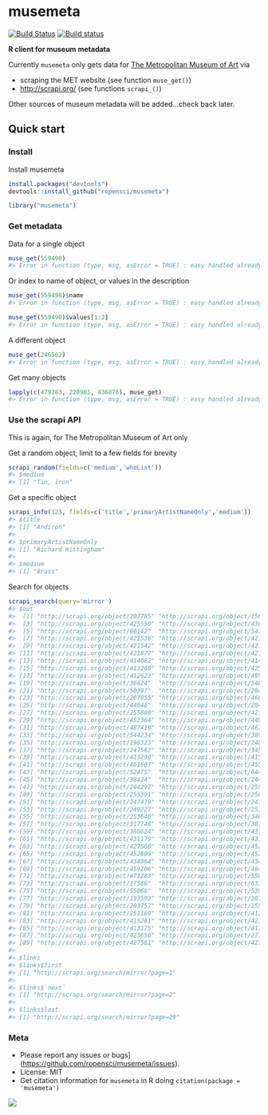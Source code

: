 musemeta
=======



[![Build Status](https://api.travis-ci.org/ropensci/musemeta.png)](https://travis-ci.org/ropensci/musemeta)
[![Build status](https://ci.appveyor.com/api/projects/status/y3tefs9xb6pmql36/branch/master?svg=true)](https://ci.appveyor.com/project/sckott/musemeta/branch/master)

**R client for museum metadata**

Currently `musemeta` only gets data for [The Metropolitan Museum of Art](http://www.metmuseum.org/) via 

* scraping the MET website (see function `muse_get()`)
* http://scrapi.org/ (see functions `scrapi_()`)

Other sources of museum metadata will be added...check back later.

## Quick start

### Install

Install musemeta


```r
install.packages("devtools")
devtools::install_github("ropensci/musemeta")
```


```r
library("musemeta")
```

### Get metadata

Data for a single object


```r
muse_get(559490)
#> Error in function (type, msg, asError = TRUE) : easy handled already used in multi handle
```

Or index to name of object, or values in the description


```r
muse_get(559490)$name
#> Error in function (type, msg, asError = TRUE) : easy handled already used in multi handle
```


```r
muse_get(559490)$values[1:2]
#> Error in function (type, msg, asError = TRUE) : easy handled already used in multi handle
```

A different object


```r
muse_get(246562)
#> Error in function (type, msg, asError = TRUE) : easy handled already used in multi handle
```

Get many objects


```r
lapply(c(479283, 228901, 436876), muse_get)
#> Error in function (type, msg, asError = TRUE) : easy handled already used in multi handle
```


### Use the scrapi API

This is again, for The Metropolitan Museum of Art only 

Get a random object, limit to a few fields for brevity


```r
scrapi_random(fields=c('medium','whoList'))
#> $medium
#> [1] "Tin, iron"
```

Get a specific object


```r
scrapi_info(123, fields=c('title','primaryArtistNameOnly','medium'))
#> $title
#> [1] "Andiron"
#> 
#> $primaryArtistNameOnly
#> [1] "Richard Wittingham"
#> 
#> $medium
#> [1] "Brass"
```

Search for objects


```r
scrapi_search(query='mirror')
#> $out
#>  [1] "http://scrapi.org/object/207785" "http://scrapi.org/object/156225"
#>  [3] "http://scrapi.org/object/425550" "http://scrapi.org/object/436839"
#>  [5] "http://scrapi.org/object/60142"  "http://scrapi.org/object/54118" 
#>  [7] "http://scrapi.org/object/421538" "http://scrapi.org/object/421541"
#>  [9] "http://scrapi.org/object/421542" "http://scrapi.org/object/421543"
#> [11] "http://scrapi.org/object/421877" "http://scrapi.org/object/421892"
#> [13] "http://scrapi.org/object/414082" "http://scrapi.org/object/414085"
#> [15] "http://scrapi.org/object/413260" "http://scrapi.org/object/425547"
#> [17] "http://scrapi.org/object/412623" "http://scrapi.org/object/49591" 
#> [19] "http://scrapi.org/object/36624"  "http://scrapi.org/object/54864" 
#> [21] "http://scrapi.org/object/50397"  "http://scrapi.org/object/284630"
#> [23] "http://scrapi.org/object/267055" "http://scrapi.org/object/468197"
#> [25] "http://scrapi.org/object/44848"  "http://scrapi.org/object/284629"
#> [27] "http://scrapi.org/object/255880" "http://scrapi.org/object/427562"
#> [29] "http://scrapi.org/object/452364" "http://scrapi.org/object/449949"
#> [31] "http://scrapi.org/object/487410" "http://scrapi.org/object/467733"
#> [33] "http://scrapi.org/object/544234" "http://scrapi.org/object/38968" 
#> [35] "http://scrapi.org/object/198323" "http://scrapi.org/object/248153"
#> [37] "http://scrapi.org/object/247562" "http://scrapi.org/object/345749"
#> [39] "http://scrapi.org/object/415290" "http://scrapi.org/object/415292"
#> [41] "http://scrapi.org/object/461607" "http://scrapi.org/object/45522" 
#> [43] "http://scrapi.org/object/52475"  "http://scrapi.org/object/64481" 
#> [45] "http://scrapi.org/object/38424"  "http://scrapi.org/object/244558"
#> [47] "http://scrapi.org/object/244297" "http://scrapi.org/object/255617"
#> [49] "http://scrapi.org/object/255391" "http://scrapi.org/object/256949"
#> [51] "http://scrapi.org/object/247479" "http://scrapi.org/object/247869"
#> [53] "http://scrapi.org/object/249227" "http://scrapi.org/object/253556"
#> [55] "http://scrapi.org/object/253640" "http://scrapi.org/object/346681"
#> [57] "http://scrapi.org/object/317748" "http://scrapi.org/object/307734"
#> [59] "http://scrapi.org/object/386624" "http://scrapi.org/object/431176"
#> [61] "http://scrapi.org/object/431179" "http://scrapi.org/object/431181"
#> [63] "http://scrapi.org/object/427560" "http://scrapi.org/object/452852"
#> [65] "http://scrapi.org/object/452809" "http://scrapi.org/object/452948"
#> [67] "http://scrapi.org/object/434964" "http://scrapi.org/object/434966"
#> [69] "http://scrapi.org/object/459206" "http://scrapi.org/object/464248"
#> [71] "http://scrapi.org/object/471283" "http://scrapi.org/object/550263"
#> [73] "http://scrapi.org/object/17566"  "http://scrapi.org/object/63333" 
#> [75] "http://scrapi.org/object/55068"  "http://scrapi.org/object/53937" 
#> [77] "http://scrapi.org/object/193593" "http://scrapi.org/object/207520"
#> [79] "http://scrapi.org/object/203757" "http://scrapi.org/object/255960"
#> [81] "http://scrapi.org/object/251169" "http://scrapi.org/object/412628"
#> [83] "http://scrapi.org/object/415261" "http://scrapi.org/object/421876"
#> [85] "http://scrapi.org/object/413175" "http://scrapi.org/object/417966"
#> [87] "http://scrapi.org/object/423650" "http://scrapi.org/object/271708"
#> [89] "http://scrapi.org/object/427581" "http://scrapi.org/object/427585"
#> 
#> $links
#> $links$first
#> [1] "http://scrapi.org/search/mirror?page=1"
#> 
#> $links$`next`
#> [1] "http://scrapi.org/search/mirror?page=2"
#> 
#> $links$last
#> [1] "http://scrapi.org/search/mirror?page=29"
```


### Meta

* Please report any issues or bugs](https://github.com/ropensci/musemeta/issues).
* License: MIT
* Get citation information for `musemeta` in R doing `citation(package = 'musemeta')`

[![](http://ropensci.org/public_images/github_footer.png)](http://ropensci.org)
